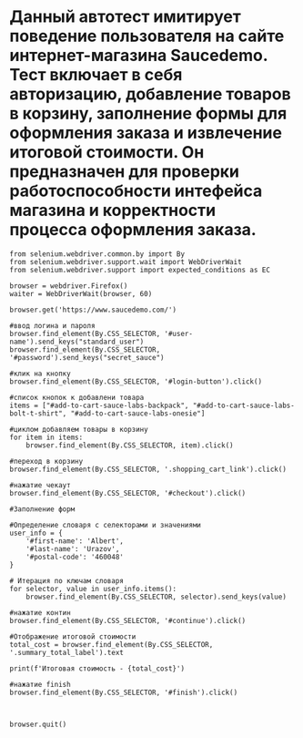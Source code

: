 # Данный автотест имитирует поведение пользователя на сайте интернет-магазина Saucedemo. Тест включает в себя авторизацию, добавление товаров в корзину, заполнение формы для оформления заказа и извлечение итоговой стоимости. Он предназначен для проверки работоспособности интефейса магазина и корректности процесса оформления заказа.

```from selenium import webdriver
from selenium.webdriver.common.by import By
from selenium.webdriver.support.wait import WebDriverWait
from selenium.webdriver.support import expected_conditions as EC

browser = webdriver.Firefox()
waiter = WebDriverWait(browser, 60)

browser.get('https://www.saucedemo.com/')

#ввод логина и пароля
browser.find_element(By.CSS_SELECTOR, '#user-name').send_keys("standard_user")
browser.find_element(By.CSS_SELECTOR, '#password').send_keys("secret_sauce")

#клик на кнопку
browser.find_element(By.CSS_SELECTOR, '#login-button').click()

#список кнопок к добавлени товара
items = ["#add-to-cart-sauce-labs-backpack", "#add-to-cart-sauce-labs-bolt-t-shirt", "#add-to-cart-sauce-labs-onesie"]

#циклом добавляем товары в корзину
for item in items:
    browser.find_element(By.CSS_SELECTOR, item).click()

#переход в корзину
browser.find_element(By.CSS_SELECTOR, '.shopping_cart_link').click()

#нажатие чекаут
browser.find_element(By.CSS_SELECTOR, '#checkout').click()

#Заполнение форм

#Определение словаря с селекторами и значениями
user_info = {
    '#first-name': 'Albert',
    '#last-name': 'Urazov',
    '#postal-code': '460048'
}

# Итерация по ключам словаря
for selector, value in user_info.items():
    browser.find_element(By.CSS_SELECTOR, selector).send_keys(value)

#нажатие контин
browser.find_element(By.CSS_SELECTOR, '#continue').click()

#Отображение итоговой стоимости
total_cost = browser.find_element(By.CSS_SELECTOR, '.summary_total_label').text

print(f'Итоговая стоимость - {total_cost}')

#нажатие finish
browser.find_element(By.CSS_SELECTOR, '#finish').click()



browser.quit()
